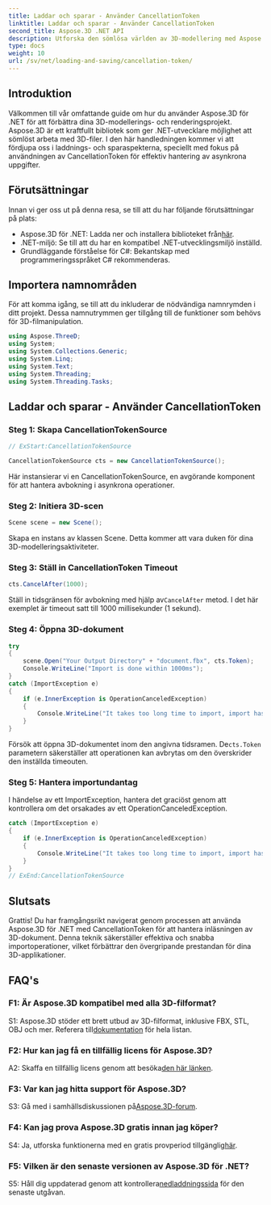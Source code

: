 ```yaml
---
title: Laddar och sparar - Använder CancellationToken
linktitle: Laddar och sparar - Använder CancellationToken
second_title: Aspose.3D .NET API
description: Utforska den sömlösa världen av 3D-modellering med Aspose.3D för .NET. Lär dig att ladda och spara 3D-dokument effektivt med CancellationToken.
type: docs
weight: 10
url: /sv/net/loading-and-saving/cancellation-token/
---
```

## Introduktion

Välkommen till vår omfattande guide om hur du använder Aspose.3D för .NET för att förbättra dina 3D-modellerings- och renderingsprojekt. Aspose.3D är ett kraftfullt bibliotek som ger .NET-utvecklare möjlighet att sömlöst arbeta med 3D-filer. I den här handledningen kommer vi att fördjupa oss i laddnings- och sparaspekterna, speciellt med fokus på användningen av CancellationToken för effektiv hantering av asynkrona uppgifter.

## Förutsättningar

Innan vi ger oss ut på denna resa, se till att du har följande förutsättningar på plats:

-  Aspose.3D för .NET: Ladda ner och installera biblioteket från[här](https://releases.aspose.com/3d/net/).
- .NET-miljö: Se till att du har en kompatibel .NET-utvecklingsmiljö inställd.
- Grundläggande förståelse för C#: Bekantskap med programmeringsspråket C# rekommenderas.

## Importera namnområden

För att komma igång, se till att du inkluderar de nödvändiga namnrymden i ditt projekt. Dessa namnutrymmen ger tillgång till de funktioner som behövs för 3D-filmanipulation.

```csharp
using Aspose.ThreeD;
using System;
using System.Collections.Generic;
using System.Linq;
using System.Text;
using System.Threading;
using System.Threading.Tasks;
```

## Laddar och sparar - Använder CancellationToken

### Steg 1: Skapa CancellationTokenSource

```csharp
// ExStart:CancellationTokenSource

CancellationTokenSource cts = new CancellationTokenSource();
```

Här instansierar vi en CancellationTokenSource, en avgörande komponent för att hantera avbokning i asynkrona operationer.

### Steg 2: Initiera 3D-scen

```csharp
Scene scene = new Scene();
```

Skapa en instans av klassen Scene. Detta kommer att vara duken för dina 3D-modelleringsaktiviteter.

### Steg 3: Ställ in CancellationToken Timeout

```csharp
cts.CancelAfter(1000);
```

 Ställ in tidsgränsen för avbokning med hjälp av`CancelAfter` metod. I det här exemplet är timeout satt till 1000 millisekunder (1 sekund).

### Steg 4: Öppna 3D-dokument

```csharp
try
{
    scene.Open("Your Output Directory" + "document.fbx", cts.Token);
    Console.WriteLine("Import is done within 1000ms");
}
catch (ImportException e)
{
    if (e.InnerException is OperationCanceledException)
    {
        Console.WriteLine("It takes too long time to import, import has been canceled.");
    }
}
```

 Försök att öppna 3D-dokumentet inom den angivna tidsramen. De`cts.Token` parametern säkerställer att operationen kan avbrytas om den överskrider den inställda timeouten.

### Steg 5: Hantera importundantag

I händelse av ett ImportException, hantera det graciöst genom att kontrollera om det orsakades av ett OperationCanceledException.

```csharp
catch (ImportException e)
{
    if (e.InnerException is OperationCanceledException)
    {
        Console.WriteLine("It takes too long time to import, import has been canceled.");
    }
}
// ExEnd:CancellationTokenSource
```

## Slutsats

Grattis! Du har framgångsrikt navigerat genom processen att använda Aspose.3D för .NET med CancellationToken för att hantera inläsningen av 3D-dokument. Denna teknik säkerställer effektiva och snabba importoperationer, vilket förbättrar den övergripande prestandan för dina 3D-applikationer.

## FAQ's

### F1: Är Aspose.3D kompatibel med alla 3D-filformat?

 S1: Aspose.3D stöder ett brett utbud av 3D-filformat, inklusive FBX, STL, OBJ och mer. Referera till[dokumentation](https://reference.aspose.com/3d/net/) för hela listan.

### F2: Hur kan jag få en tillfällig licens för Aspose.3D?

 A2: Skaffa en tillfällig licens genom att besöka[den här länken](https://purchase.aspose.com/temporary-license/).

### F3: Var kan jag hitta support för Aspose.3D?

 S3: Gå med i samhällsdiskussionen på[Aspose.3D-forum](https://forum.aspose.com/c/3d/18).

### F4: Kan jag prova Aspose.3D gratis innan jag köper?

 S4: Ja, utforska funktionerna med en gratis provperiod tillgänglig[här](https://releases.aspose.com/).

### F5: Vilken är den senaste versionen av Aspose.3D för .NET?

 S5: Håll dig uppdaterad genom att kontrollera[nedladdningssida](https://releases.aspose.com/3d/net/) för den senaste utgåvan.
